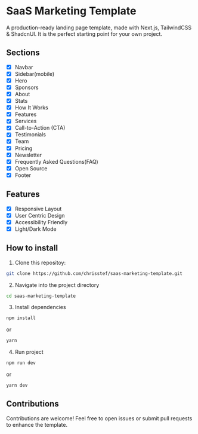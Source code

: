 # SaaS Marketing Template

A production-ready landing page template, made with Next.js, TailwindCSS & ShadcnUI. It is the perfect starting point for your own project.

## Sections

-   [x] Navbar
-   [x] Sidebar(mobile)
-   [x] Hero
-   [x] Sponsors
-   [x] About
-   [x] Stats
-   [x] How It Works
-   [x] Features
-   [x] Services
-   [x] Call-to-Action (CTA)
-   [x] Testimonials
-   [x] Team
-   [x] Pricing
-   [x] Newsletter
-   [x] Frequently Asked Questions(FAQ)
-   [x] Open Source
-   [x] Footer

## Features

-   [x] Responsive Layout
-   [x] User Centric Design
-   [x] Accessibility Friendly
-   [x] Light/Dark Mode

## How to install

1. Clone this repositoy:

```bash
git clone https://github.com/chrisstef/saas-marketing-template.git
```

2. Navigate into the project directory

```bash
cd saas-marketing-template
```

3. Install dependencies

```bash
npm install
```

or

```bash
yarn
```

4. Run project

```bash
npm run dev
```

or

```bash
yarn dev
```

## Contributions

Contributions are welcome! Feel free to open issues or submit pull requests to enhance the template.
